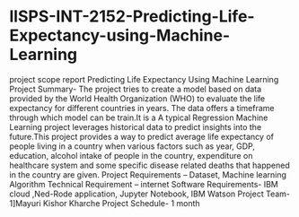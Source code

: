 # llSPS-INT-2152-Predicting-Life-Expectancy-using-Machine-Learning
project scope report
Predicting Life Expectancy Using Machine Learning
Project Summary- 
The project tries to create a model based on data provided by  the World Health Organization (WHO) to evaluate the life expectancy
for different countries in years. The data offers a timeframe through which model can be train.It is a A typical Regression Machine 
Learning project leverages historical data to predict insights into the future.This project  provides a way to predict average life
expectancy of people living in a country when various factors such as year, GDP, education, alcohol intake of people in the country, 
expenditure on healthcare system and some specific disease related deaths that happened in the country are given.
Project Requirements –
 Dataset, Machine learning Algorithm
Technical Requirement –
 internet
Software Requirements-
IBM cloud ,Ned-Rode application, Jupyter Notebook, IBM Watson
Project Team-
1]Mayuri Kishor Kharche
Project Schedule-
1 month



